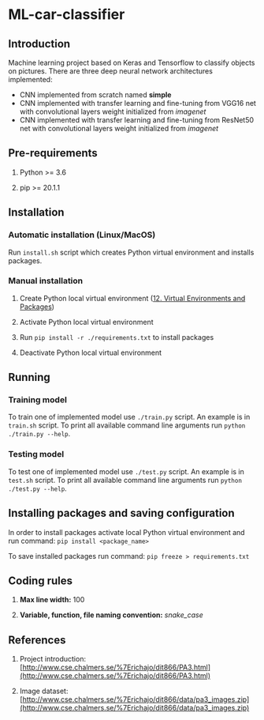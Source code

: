 # ML-car-classifier

## Introduction

Machine learning project based on Keras and Tensorflow to classify objects on pictures. There are three deep neural network architectures implemented:

* CNN implemented from scratch named **simple**
* CNN implemented with transfer learning and fine-tuning from VGG16 net with convolutional layers weight initialized from *imagenet*
* CNN implemented with transfer learning and fine-tuning from ResNet50 net with convolutional layers weight initialized from *imagenet*

## Pre-requirements

1. Python >= 3.6

2. pip >= 20.1.1

## Installation

### Automatic installation (Linux/MacOS)

Run ```install.sh``` script which creates Python virtual environment and installs packages.

### Manual installation

1. Create Python local virtual environment ([12. Virtual Environments and Packages](https://docs.python.org/3/tutorial/venv.html))

2. Activate Python local virtual environment

3. Run ```pip install -r ./requirements.txt``` to install packages

4. Deactivate Python local virtual environment

## Running

### Training model

To train one of implemented model use ```./train.py``` script. An example is in ```train.sh``` script. To print all available command line arguments run ```python ./train.py --help```.

### Testing model

To test one of implemented model use ```./test.py``` script. An example is in ```test.sh``` script. To print all available command line arguments run ```python ./test.py --help```.

## Installing packages and saving configuration

In order to install packages activate local Python virtual environment and run command: ```pip install <package_name>```

To save installed packages run command: ```pip freeze > requirements.txt```

## Coding rules

1. **Max line width:** 100

2. **Variable, function, file naming convention:** *snake_case*

## References

1. Project introduction: [http://www.cse.chalmers.se/%7Erichajo/dit866/PA3.html](http://www.cse.chalmers.se/%7Erichajo/dit866/PA3.html)

2. Image dataset: [http://www.cse.chalmers.se/%7Erichajo/dit866/data/pa3_images.zip](http://www.cse.chalmers.se/%7Erichajo/dit866/data/pa3_images.zip)